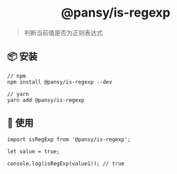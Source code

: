 <h1 align="center">@pansy/is-regexp</h1>

> 判断当前值是否为正则表达式

## 📦 安装

```
// npm
npm install @pansy/is-regexp --dev

// yarn
yarn add @pansy/is-regexp

```

## 🔨 使用

```
import isRegExp from '@pansy/is-regexp';

let value = true;

console.log(isRegExp(value1)); // true
```
